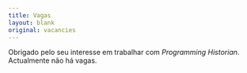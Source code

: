 ```yaml
---
title: Vagas
layout: blank
original: vacancies
---
```


Obrigado pelo seu interesse em trabalhar com _Programming Historian_. Actualmente não há vagas.

